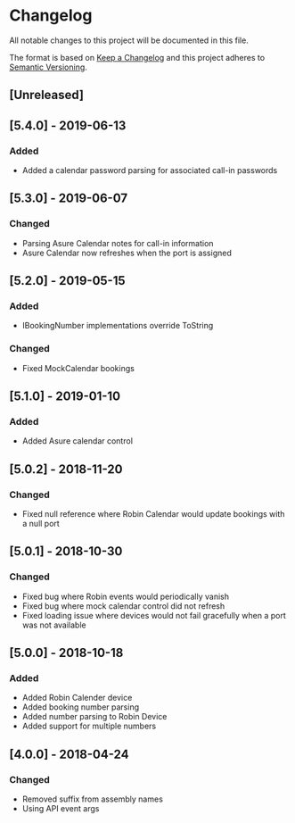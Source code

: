 # Changelog
All notable changes to this project will be documented in this file.

The format is based on [Keep a Changelog](http://keepachangelog.com/en/1.0.0/)
and this project adheres to [Semantic Versioning](http://semver.org/spec/v2.0.0.html).

## [Unreleased]

## [5.4.0] - 2019-06-13
### Added
 - Added a calendar password parsing for associated call-in passwords

## [5.3.0] - 2019-06-07
### Changed
 - Parsing Asure Calendar notes for call-in information
 - Asure Calendar now refreshes when the port is assigned

## [5.2.0] - 2019-05-15
### Added
 - IBookingNumber implementations override ToString

### Changed
 - Fixed MockCalendar bookings

## [5.1.0] - 2019-01-10
### Added
 - Added Asure calendar control

## [5.0.2] - 2018-11-20
### Changed
 - Fixed null reference where Robin Calendar would update bookings with a null port

## [5.0.1] - 2018-10-30
### Changed
 - Fixed bug where Robin events would periodically vanish
 - Fixed bug where mock calendar control did not refresh
 - Fixed loading issue where devices would not fail gracefully when a port was not available

## [5.0.0] - 2018-10-18
### Added
 - Added Robin Calender device
 - Added booking number parsing
 - Added number parsing to Robin Device
 - Added support for multiple numbers

## [4.0.0] - 2018-04-24
### Changed
 - Removed suffix from assembly names
 - Using API event args
